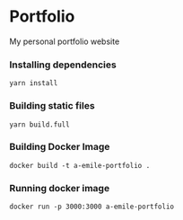 # Portfolio

My personal portfolio website
### Installing dependencies
```
yarn install
```

### Building static files
```
yarn build.full
```
### Building Docker Image
```
docker build -t a-emile-portfolio .
```
### Running docker image
```
docker run -p 3000:3000 a-emile-portfolio
